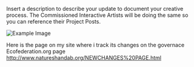 Insert a description to describe your update to document your creative process. The Commissioned Interactive Artists will be doing the same so you can reference their Project Posts.

![Example Image](../project_images/cover.jpg?raw=true "Example Image")

Here is the page on my site where i track its changes on the governace Ecofederation.org page
http://www.natureshandab.org/NEWCHANGES%20PAGE.html
